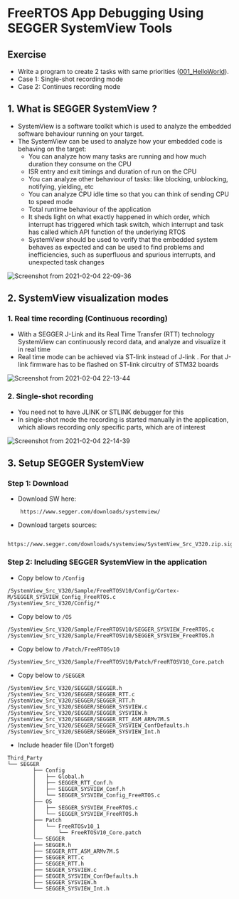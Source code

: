 <h1> FreeRTOS App Debugging Using SEGGER SystemView Tools </h1>

## Exercise
- Write a program to create 2 tasks with same priorities ([001_HelloWorld](https://github.com/nghiaphamsg/STM32F4_FreeRTOS/tree/master/001_HelloWorld)).
- Case 1: Single-shot recording mode
- Case 2: Continues recording mode

## 1. What is SEGGER SystemView ?
- SystemView is a software toolkit which is used to analyze the embedded software behaviour running on your target.
- The SystemView can be used to analyze how your embedded code is behaving on the target:
	+ You can analyze how many tasks are running and how much duration they consume on the CPU
	+ ISR entry and exit timings and duration of run on the CPU
	+ You can analyze other behaviour of tasks: like blocking, unblocking, notifying, yielding, etc
	+ You can analyze CPU idle time so that you can think of sending CPU to speed mode
	+ Total runtime behaviour of the application 
	+ It sheds light on what exactly happened in which order, which interrupt has triggered which task switch, which interrupt and task has called which API function of the underlying RTOS
	+ SystemView should be used to verify that the embedded system behaves as expected and can be used to find problems and inefficiencies, such as superfluous and spurious interrupts, and unexpected task changes

![Screenshot from 2021-02-04 22-09-36](https://user-images.githubusercontent.com/32474027/106897033-ba369900-6735-11eb-972f-d5ee2adcb005.png)

## 2. SystemView visualization modes
### 1. Real time recording (Continuous recording)
- With a SEGGER J-Link and its Real Time Transfer (RTT) technology SystemView can continuously record data, and analyze and visualize it in real time
- Real time mode can be achieved via ST-link instead of J-link . For that J-link firmware has to be flashed on ST-link circuitry of STM32 boards

![Screenshot from 2021-02-04 22-13-44](https://user-images.githubusercontent.com/32474027/106897460-4f399200-6736-11eb-9b80-a66ed2e52ed3.png)

### 2. Single-shot recording
- You need not to have JLINK or STLINK debugger for this
- In single-shot mode the recording is started manually in the application, which allows recording only specific parts, which are of interest

![Screenshot from 2021-02-04 22-14-39](https://user-images.githubusercontent.com/32474027/106897538-65dfe900-6736-11eb-9abe-c7780b6463cb.png)

## 3. Setup SEGGER SystemView
### Step 1: Download
- Download SW here:
```
	https://www.segger.com/downloads/systemview/
````
- Download targets sources:
```
	https://www.segger.com/downloads/systemview/SystemView_Src_V320.zip.sig
```
### Step 2: Including SEGGER SystemView in the application
- Copy below to `/Config`
```
/SystemView_Src_V320/Sample/FreeRTOSV10/Config/Cortex-M/SEGGER_SYSVIEW_Config_FreeRTOS.c
/SystemView_Src_V320/Config/*
```
- Copy below to `/OS`
```
/SystemView_Src_V320/Sample/FreeRTOSV10/SEGGER_SYSVIEW_FreeRTOS.c
/SystemView_Src_V320/Sample/FreeRTOSV10/SEGGER_SYSVIEW_FreeRTOS.h
```
- Copy below to `/Patch/FreeRTOSv10`
```
/SystemView_Src_V320/Sample/FreeRTOSV10/Patch/FreeRTOSV10_Core.patch
```
- Copy below to `/SEGGER`
```
/SystemView_Src_V320/SEGGER/SEGGER.h
/SystemView_Src_V320/SEGGER/SEGGER_RTT.c
/SystemView_Src_V320/SEGGER/SEGGER_RTT.h
/SystemView_Src_V320/SEGGER/SEGGER_SYSVIEW.c
/SystemView_Src_V320/SEGGER/SEGGER_SYSVIEW.h
/SystemView_Src_V320/SEGGER/SEGGER_RTT_ASM_ARMv7M.S
/SystemView_Src_V320/SEGGER/SEGGER_SYSVIEW_ConfDefaults.h
/SystemView_Src_V320/SEGGER/SEGGER_SYSVIEW_Int.h		
```
- Include header file (Don't forget)

```
Third_Party
└── SEGGER
		├── Config
		│   ├── Global.h
		│   ├── SEGGER_RTT_Conf.h
		│   ├── SEGGER_SYSVIEW_Conf.h
		│   └── SEGGER_SYSVIEW_Config_FreeRTOS.c
		├── OS
		│   ├── SEGGER_SYSVIEW_FreeRTOS.c
		│   └── SEGGER_SYSVIEW_FreeRTOS.h
		├── Patch
		│   └── FreeRTOSv10_1
		│       └── FreeRTOSV10_Core.patch
		└── SEGGER
		├── SEGGER.h
		├── SEGGER_RTT_ASM_ARMv7M.S
		├── SEGGER_RTT.c
		├── SEGGER_RTT.h
		├── SEGGER_SYSVIEW.c
		├── SEGGER_SYSVIEW_ConfDefaults.h
		├── SEGGER_SYSVIEW.h
		└── SEGGER_SYSVIEW_Int.h
```














